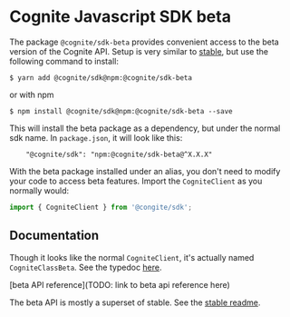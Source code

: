 Cognite Javascript SDK beta
===========================
The package `@cognite/sdk-beta` provides convenient access to the beta version of the Cognite API.
Setup is very similar to [stable](https://github.com/haved/cognite-sdk-js/blob/v1/packages/stable/README.md),
but use the following command to install:
```
$ yarn add @cognite/sdk@npm:@cognite/sdk-beta
```
or with npm
```
$ npm install @cognite/sdk@npm:@cognite/sdk-beta --save
```

This will install the beta package as a dependency, but under the normal sdk name.
In `package.json`, it will look like this:
```
    "@cognite/sdk": "npm:@cognite/sdk-beta@^X.X.X"
```

With the beta package installed under an alias, you don't need to modify your code
to access beta features. Import the `CogniteClient` as you normally would:
```js
import { CogniteClient } from '@congite/sdk';
```

## Documentation

Though it looks like the normal `CogniteClient`, it's actually named `CogniteClassBeta`.
See the typedoc [here](https://haved.github.io/cognite-sdk-js/beta/classes/cogniteclientbeta.html).

\[beta API reference\](TODO: link to beta api reference here)

The beta API is mostly a superset of stable. See the [stable readme](https://github.com/haved/cognite-sdk-js/blob/v1/packages/stable/README.md).